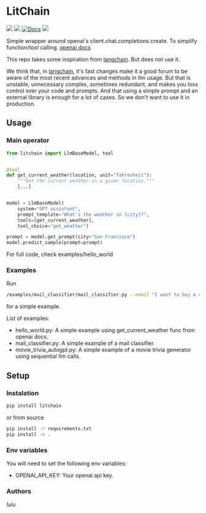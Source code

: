 # LitChain
![](https://img.shields.io/badge/version-v0.0.4-blue.svg)
![](https://img.shields.io/badge/python-3.9-blue.svg)
[![Docs](https://img.shields.io/badge/docs-confluence-013A97)]()
![](https://img.shields.io/badge/dev-orange.svg)

Simple wrapper around openai's client.chat.completions.create.
To simplify function/tool calling. [openai docs](https://platform.openai.com/docs/guides/function-calling)

This repo takes some inspiration from [langchain](https://python.langchain.com/docs/get_started/introduction.html). But does not use it. 

We think that, in [langchain](https://python.langchain.com/docs/get_started/introduction.html),
it's fast changes make it a good forum to be aware of the most recent advances and methods in llm usage.
But that is unstable, unnecessary complex, sometimes redundant, and makes you loss control over your code and prompts.
And that using a simple prompt and an external library is enough for a lot of cases.
So we don't want to use it in production.

## Usage
### Main operator

```python
from litchain import LlmBaseModel, tool


@tool
def get_current_weather(location, unit="fahrenheit"):
    """Get the current weather in a given location."""
    [...]


model = LlmBaseModel(
    system="GPT assistant",
    prompt_template="What's the weather in {city}?",
    tools=[get_current_weather],
    tool_choice="get_weather")

prompt = model.get_prompt(city="San Francisco")
model.predict_sample(prompt=prompt)
```

For full code, check examples/hello_world

### Examples
Run 
```sh
/examples/mail_classifier/mail_classifier.py --email "I want to buy a car"
```
for a simple example.

List of examples:
* hello_world.py: A simple example using get_current_weather func from openai docs.
* mail_classifier.py: A simple example of a mail classifier.
* movie_trivia_autogpt.py: A simple example of a movie trivia generator using sequential llm calls.

## Setup
### Instalation
```sh
pip install litchain
```

or from source
```sh
pip install -r requirements.txt
pip install -e .
```


### Env variables
You will need to set the following env variables:
* OPENAI_API_KEY: Your openai api key.



### Authors

*Iuiu* 


